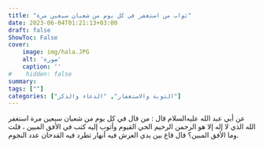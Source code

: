 ```yaml
---
title: "ثواب من استغفر في كل يوم من شعبان سبعين مرة"
date: 2023-06-04T01:21:13+03:00
draft: false
ShowToc: False
cover:
    image: img/hala.JPG
    alt: 'صورة'
    caption: ''
#    hidden: false
summary: 
tags: [""]
categories: ["التوبة والاستغفار", "الدعاء والذكر"]
---
```

عن أبي عبد الله عليه‌السلام قال : من قال في كل يوم من شعبان
سبعين مرة استغفر الله الذي لا إله إلا هو الرحمن الرحيم الحي القيوم
وأتوب إليه كتب في الأفق المبين ، قلت وما الأفق المبين؟ قال قاع بين
يدي العرش فيه أنهار تطرد فيه القدحان عدد النجوم.

